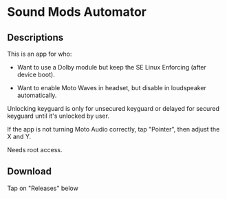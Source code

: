 # Sound Mods Automator

## Descriptions
This is an app for who:

- Want to use a Dolby module but keep the SE Linux Enforcing (after device boot).

- Want to enable Moto Waves in headset, but disable in loudspeaker automatically.

Unlocking keyguard is only for unsecured keyguard or delayed for secured keyguard until it's unlocked by user.

If the app is not turning Moto Audio correctly, tap "Pointer", then adjust the X and Y.

Needs root access.

## Download
Tap on "Releases" below
